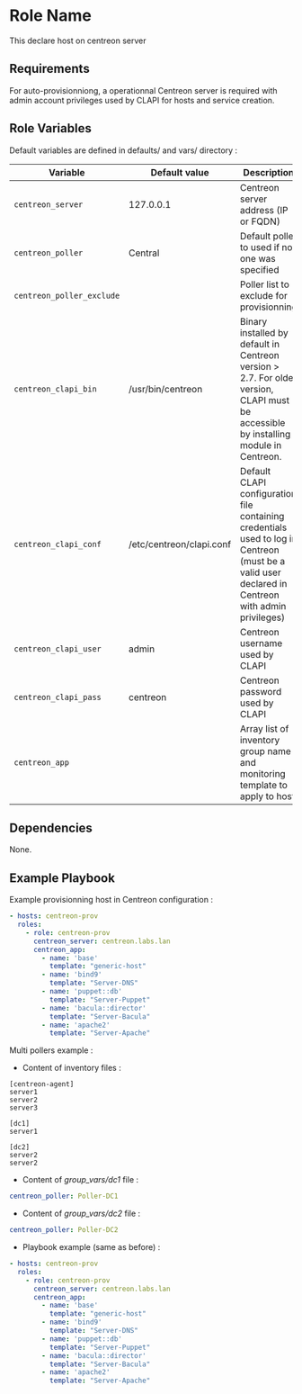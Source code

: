 Role Name
=========

This declare host on centreon server

Requirements
------------

For auto-provisionniong, a operationnal Centreon server is required with admin account privileges used by CLAPI for hosts and service creation.

Role Variables
--------------

Default variables are defined in defaults/ and vars/ directory :

| Variable | Default value | Description |
| -------- | ------------- | ----------- |
| `centreon_server` | 127.0.0.1 | Centreon server address (IP or FQDN) |
| `centreon_poller` | Central | Default poller to used if no one was specified |
| `centreon_poller_exclude` |  | Poller list to exclude for provisionning |
| `centreon_clapi_bin` | /usr/bin/centreon | Binary installed by default in Centreon version > 2.7. For older version, CLAPI must be accessible by installing module in Centreon. |
| `centreon_clapi_conf` | /etc/centreon/clapi.conf | Default CLAPI configuration file containing credentials used to log in Centreon (must be a valid user declared in Centreon with admin privileges) |
| `centreon_clapi_user` | admin | Centreon username used by CLAPI |
| `centreon_clapi_pass` | centreon | Centreon password used by CLAPI |
| `centreon_app` |  | Array list of inventory group name and monitoring template to apply to host |

Dependencies
------------

None.

Example Playbook
----------------

Example provisionning host in Centreon configuration :

```YAML
- hosts: centreon-prov
  roles:
    - role: centreon-prov
      centreon_server: centreon.labs.lan
      centreon_app:
        - name: 'base'
          template: "generic-host"
        - name: 'bind9'
          template: "Server-DNS"
        - name: 'puppet::db'
          template: "Server-Puppet"
        - name: 'bacula::director'
          template: "Server-Bacula"
        - name: 'apache2'
          template: "Server-Apache"
```

Multi pollers example :

 * Content of inventory files :

```
[centreon-agent]
server1
server2
server3

[dc1]
server1

[dc2]
server2
server2
```

 * Content of _group\_vars/dc1_ file :

```YAML
centreon_poller: Poller-DC1
```

 * Content of _group\_vars/dc2_ file :

```YAML
centreon_poller: Poller-DC2
```

 * Playbook example (same as before) :

```YAML
- hosts: centreon-prov
  roles:
    - role: centreon-prov
      centreon_server: centreon.labs.lan
      centreon_app:
        - name: 'base'
          template: "generic-host"
        - name: 'bind9'
          template: "Server-DNS"
        - name: 'puppet::db'
          template: "Server-Puppet"
        - name: 'bacula::director'
          template: "Server-Bacula"
        - name: 'apache2'
          template: "Server-Apache"
```
